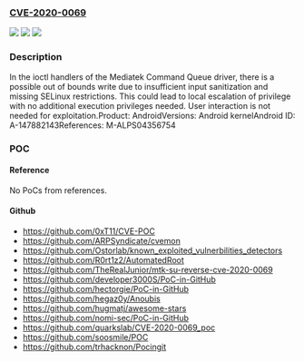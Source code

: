### [CVE-2020-0069](https://cve.mitre.org/cgi-bin/cvename.cgi?name=CVE-2020-0069)
![](https://img.shields.io/static/v1?label=Product&message=Android&color=blue)
![](https://img.shields.io/static/v1?label=Version&message=n%2Fa&color=blue)
![](https://img.shields.io/static/v1?label=Vulnerability&message=Elevation%20of%20privilege&color=brighgreen)

### Description

In the ioctl handlers of the Mediatek Command Queue driver, there is a possible out of bounds write due to insufficient input sanitization and missing SELinux restrictions. This could lead to local escalation of privilege with no additional execution privileges needed. User interaction is not needed for exploitation.Product: AndroidVersions: Android kernelAndroid ID: A-147882143References: M-ALPS04356754

### POC

#### Reference
No PoCs from references.

#### Github
- https://github.com/0xT11/CVE-POC
- https://github.com/ARPSyndicate/cvemon
- https://github.com/Ostorlab/known_exploited_vulnerbilities_detectors
- https://github.com/R0rt1z2/AutomatedRoot
- https://github.com/TheRealJunior/mtk-su-reverse-cve-2020-0069
- https://github.com/developer3000S/PoC-in-GitHub
- https://github.com/hectorgie/PoC-in-GitHub
- https://github.com/hegaz0y/Anoubis
- https://github.com/hugmatj/awesome-stars
- https://github.com/nomi-sec/PoC-in-GitHub
- https://github.com/quarkslab/CVE-2020-0069_poc
- https://github.com/soosmile/POC
- https://github.com/trhacknon/Pocingit

